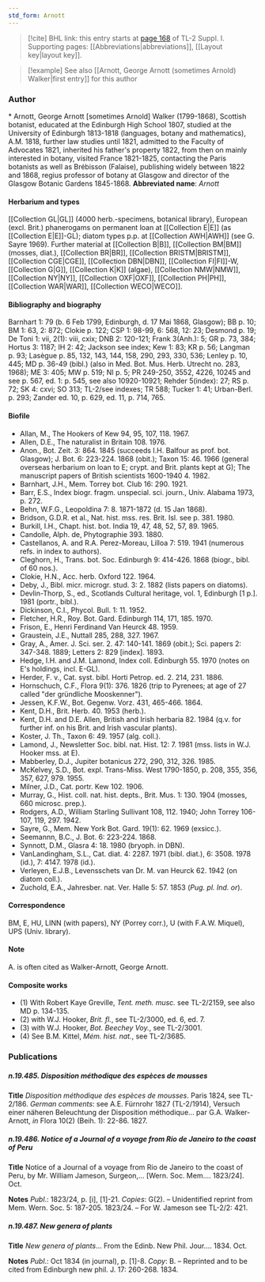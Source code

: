 ```yaml
---
std_form: Arnott
---
```


> [!cite] BHL link: this entry starts at [page 168](https://www.biodiversitylibrary.org/page/33264895) of TL-2 Suppl. I.
> Supporting pages: [[Abbreviations|abbreviations]], [[Layout key|layout key]].

> [!example] See also [[Arnott, George Arnott (sometimes Arnold) Walker|first entry]] for this author

### Author

\* Arnott, George Arnott \[sometimes Arnold\] Walker (1799-1868), Scottish botanist, educated at the Edinburgh High School 1807, studied at the University of Edinburgh 1813-1818 (languages, botany and mathematics), A.M. 1818, further law studies until 1821, admitted to the Faculty of Advocates 1821, inherited his father's property 1822, from then on mainly interested in botany, visited France 1821-1825, contacting the Paris botanists as well as Brébisson (Falaise), publishing widely between 1822 and 1868, regius professor of botany at Glasgow and director of the Glasgow Botanic Gardens 1845-1868. 
**Abbreviated name**: *Arnott*

#### Herbarium and types

[[Collection GL|GL]] (4000 herb.-specimens, botanical library), European (excl. Brit.) phanerogams on permanent loan at [[Collection E|E]] (as [[Collection E|E]]-GL); diatom types p.p. at [[Collection AWH|AWH]] (see G. Sayre 1969). Further material at [[Collection B|B]], [[Collection BM|BM]] (mosses, diat.), [[Collection BR|BR]], [[Collection BRISTM|BRISTM]], [[Collection CGE|CGE]], [[Collection DBN|DBN]], [[Collection FI|FI]]-W, [[Collection G|G]], [[Collection K|K]] (algae), [[Collection NMW|NMW]], [[Collection NY|NY]], [[Collection OXF|OXF]], [[Collection PH|PH]], [[Collection WAR|WAR]], [[Collection WECO|WECO]].

#### Bibliography and biography

Barnhart 1: 79 (b. 6 Feb 1799, Edinburgh, d. 17 Mai 1868, Glasgow); BB p. 10; BM 1: 63, 2: 872; Clokie p. 122; CSP 1: 98-99, 6: 568, 12: 23; Desmond p. 19; De Toni 1: vii, 2(1): viii, cxix; DNB 2: 120-121; Frank 3(Anh.): 5; GR p. 73, 384; Hortus 3: 1187; IH 2: 42; Jackson see index; Kew 1: 83; KR p. 56; Langman p. 93; Lasègue p. 85, 132, 143, 144, 158, 290, 293, 330, 536; Lenley p. 10, 445; MD p. 36-49 (bibl.) (also in Med. Bot. Mus. Herb. Utrecht no. 283, 1968); ME 3: 405; MW p. 519; NI p. 5; PR 249-250, 3552, 4226, 10245 and see p. 567, ed. 1: p. 545, see also 10920-10921; Rehder 5(index): 27; RS p. 72; SK 4: cxvi; SO 313; TL-2/see indexes; TR 588; Tucker 1: 41; Urban-Berl. p. 293; Zander ed. 10, p. 629, ed. 11, p. 714, 765.

#### Biofile

- Allan, M., The Hookers of Kew 94, 95, 107, 118. 1967.
- Allen, D.E., The naturalist in Britain 108. 1976.
- Anon., Bot. Zeit. 3: 864. 1845 (succeeds I.H. Balfour as prof. bot. Glasgow); J. Bot. 6: 223-224. 1868 (obit.); Taxon 15: 46. 1966 (general overseas herbarium on loan to E; crypt. and Brit. plants kept at G); The manuscript papers of British scientists 1600-1940 4. 1982.
- Barnhart, J.H., Mem. Torrey bot. Club 16: 290. 1921.
- Barr, E.S., Index biogr. fragm. unspecial. sci. journ., Univ. Alabama 1973, p. 272.
- Behn, W.F.G., Leopoldina 7: 8. 1871-1872 (d. 15 Jan 1868).
- Bridson, G.D.R. et al., Nat. hist. mss. res. Brit. Isl. see p. 381. 1980.
- Burkill, I.H., Chapt. hist. bot. India 19, 47, 48, 52, 57, 89. 1965.
- Candolle, Alph. de, Phytographie 393. 1880.
- Castellanos, A. and R.A. Perez-Moreau, Lilloa 7: 519. 1941 (numerous refs. in index to authors).
- Cleghorn, H., Trans. bot. Soc. Edinburgh 9: 414-426. 1868 (biogr., bibl. of 60 nos.).
- Clokie, H.N., Acc. herb. Oxford 122. 1964.
- Deby, J., Bibl. micr. microgr. stud. 3: 2. 1882 (lists papers on diatoms).
- Devlin-Thorp, S., ed., Scotlands Cultural heritage, vol. 1, Edinburgh \[1 p.\]. 1981 (portr., bibl.).
- Dickinson, C.I., Phycol. Bull. 1: 11. 1952.
- Fletcher, H.R., Roy. Bot. Gard. Edinburgh 114, 171, 185. 1970.
- Frison, E., Henri Ferdinand Van Heurck 48. 1959.
- Graustein, J.E., Nuttall 285, 288, 327. 1967.
- Gray, A., Amer. J. Sci. ser. 2. 47: 140-141. 1869 (obit.); Sci. papers 2: 347-348. 1889; Letters 2: 829 \[index\]. 1893.
- Hedge, I.H. and J.M. Lamond, Index coll. Edinburgh 55. 1970 (notes on E's holdings, incl. E-GL).
- Herder, F. v., Cat. syst. bibl. Horti Petrop. ed. 2. 214, 231. 1886.
- Hornschuch, C.F., Flora 9(1): 376. 1826 (trip to Pyrenees; at age of 27 called "der gründliche Mooskenner").
- Jessen, K.F.W., Bot. Gegenw. Vorz. 431, 465-466. 1864.
- Kent, D.H., Brit. Herb. 40. 1953 (herb.).
- Kent, D.H. and D.E. Allen, British and Irish herbaria 82. 1984 (q.v. for further inf. on his Brit. and Irish vascular plants).
- Koster, J. Th., Taxon 6: 49. 1957 (alg. coll.).
- Lamond, J., Newsletter Soc. bibl. nat. Hist. 12: 7. 1981 (mss. lists in W.J. Hooker mss. at E).
- Mabberley, D.J., Jupiter botanicus 272, 290, 312, 326. 1985.
- McKelvey, S.D., Bot. expl. Trans-Miss. West 1790-1850, p. 208, 355, 356, 357, 627, 979. 1955.
- Milner, J.D., Cat. portr. Kew 102. 1906.
- Murray, G., Hist. coll. nat. hist. depts., Brit. Mus. 1: 130. 1904 (mosses, 660 microsc. prep.).
- Rodgers, A.D., William Starling Sullivant 108, 112. 1940; John Torrey 106-107, 119, 297. 1942.
- Sayre, G., Mem. New York Bot. Gard. 19(1): 62. 1969 (exsicc.).
- Seemannn, B.C., J. Bot. 6: 223-224. 1868.
- Synnott, D.M., Glasra 4: 18. 1980 (bryoph. in DBN).
- VanLandingham, S.L., Cat. diat. 4: 2287. 1971 (bibl. diat.), 6: 3508. 1978 (id.), 7: 4147. 1978 (id.).
- Verleyen, E.J.B., Levensschets van Dr. M. van Heurck 62. 1942 (on diatom coll.).
- Zuchold, E.A., Jahresber. nat. Ver. Halle 5: 57. 1853 (*Pug. pl. Ind. or*).

#### Correspondence

BM, E, HU, LINN (with papers), NY (Porrey corr.), U (with F.A.W. Miquel), UPS (Univ. library).

#### Note

A. is often cited as Walker-Arnott, George Arnott.

#### Composite works

- (1) With Robert Kaye Greville, *Tent. meth. musc.* see TL-2/2159, see also MD p. 134-135.
- (2) with W.J. Hooker, *Brit. fl.*, see TL-2/3000, ed. 6, ed. 7.
- (3) with W.J. Hooker, *Bot. Beechey Voy.*, see TL-2/3001.
- (4) See B.M. Kittel, *Mém. hist. nat.*, see TL-2/3685.

### Publications

##### n.19.485. Disposition méthodique des espèces de mousses

**Title**
*Disposition méthodique des espèces de mousses*. Paris 1824, see TL-2/186. *German comments*: see A.E. Fürnrohr 1827 (TL-2/1914), Versuch einer näheren Beleuchtung der Disposition méthodique... par G.A. Walker-Arnott, *in* Flora 10(2) (Beih. 1): 22-86. 1827.

##### n.19.486. Notice of a Journal of a voyage from Rio de Janeiro to the coast of Peru

**Title**
Notice of a Journal of a voyage from Rio de Janeiro to the coast of Peru, by Mr. William Jameson, Surgeon,... \[Wern. Soc. Mem.... 1823/24\]. Oct.

**Notes**
*Publ*.: 1823/24, p. \[i\], \[1\]-21. *Copies*: G(2). – Unidentified reprint from Mem. Wern. Soc. 5: 187-205. 1823/24. – For W. Jameson see TL-2/2: 421.

##### n.19.487. New genera of plants

**Title**
*New genera of plants*... From the Edinb. New Phil. Jour.... 1834. Oct.

**Notes**
*Publ*.: Oct 1834 (in journal), p. \[1\]-8. *Copy*: B. – Reprinted and to be cited from Edinburgh new phil. J. 17: 260-268. 1834.

